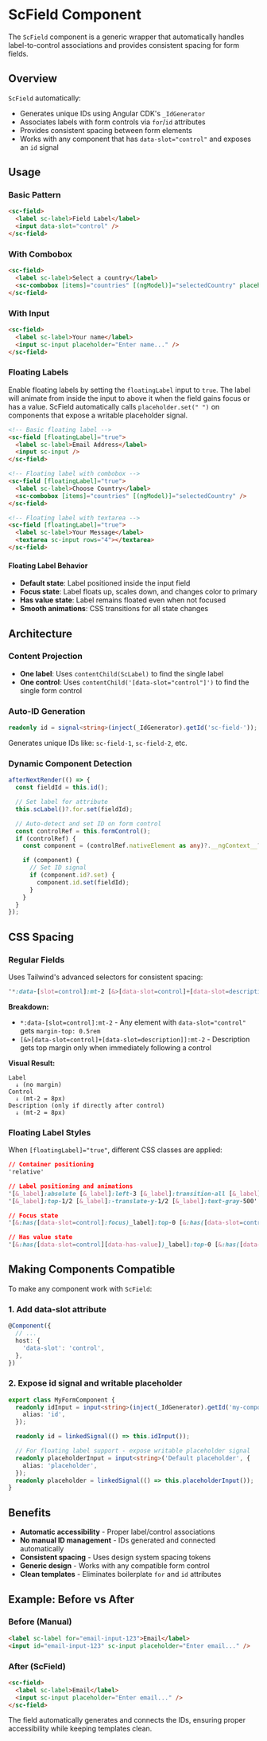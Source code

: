 # ScField Component

The `ScField` component is a generic wrapper that automatically handles label-to-control associations and provides consistent spacing for form fields.

## Overview

`ScField` automatically:

- Generates unique IDs using Angular CDK's `_IdGenerator`
- Associates labels with form controls via `for`/`id` attributes
- Provides consistent spacing between form elements
- Works with any component that has `data-slot="control"` and exposes an `id` signal

## Usage

### Basic Pattern

```html
<sc-field>
  <label sc-label>Field Label</label>
  <input data-slot="control" />
</sc-field>
```

### With Combobox

```html
<sc-field>
  <label sc-label>Select a country</label>
  <sc-combobox [items]="countries" [(ngModel)]="selectedCountry" placeholder="Choose..." />
</sc-field>
```

### With Input

```html
<sc-field>
  <label sc-label>Your name</label>
  <input sc-input placeholder="Enter name..." />
</sc-field>
```

### Floating Labels

Enable floating labels by setting the `floatingLabel` input to `true`. The label will animate from inside the input to above it when the field gains focus or has a value. ScField automatically calls `placeholder.set(" ")` on components that expose a writable placeholder signal.

```html
<!-- Basic floating label -->
<sc-field [floatingLabel]="true">
  <label sc-label>Email Address</label>
  <input sc-input />
</sc-field>

<!-- Floating label with combobox -->
<sc-field [floatingLabel]="true">
  <label sc-label>Choose Country</label>
  <sc-combobox [items]="countries" [(ngModel)]="selectedCountry" />
</sc-field>

<!-- Floating label with textarea -->
<sc-field [floatingLabel]="true">
  <label sc-label>Your Message</label>
  <textarea sc-input rows="4"></textarea>
</sc-field>
```

#### Floating Label Behavior

- **Default state**: Label positioned inside the input field
- **Focus state**: Label floats up, scales down, and changes color to primary
- **Has value state**: Label remains floated even when not focused
- **Smooth animations**: CSS transitions for all state changes

## Architecture

### Content Projection

- **One label**: Uses `contentChild(ScLabel)` to find the single label
- **One control**: Uses `contentChild('[data-slot="control"]')` to find the single form control

### Auto-ID Generation

```typescript
readonly id = signal<string>(inject(_IdGenerator).getId('sc-field-'));
```

Generates unique IDs like: `sc-field-1`, `sc-field-2`, etc.

### Dynamic Component Detection

```typescript
afterNextRender(() => {
  const fieldId = this.id();

  // Set label for attribute
  this.scLabel()?.for.set(fieldId);

  // Auto-detect and set ID on form control
  const controlRef = this.formControl();
  if (controlRef) {
    const component = (controlRef.nativeElement as any)?.__ngContext__?.[8];

    if (component) {
      // Set ID signal
      if (component.id?.set) {
        component.id.set(fieldId);
      }
    }
  }
});
```

## CSS Spacing

### Regular Fields

Uses Tailwind's advanced selectors for consistent spacing:

```css
'*:data-[slot=control]:mt-2 [&>[data-slot=control]+[data-slot=description]]:mt-2'
```

**Breakdown:**

- `*:data-[slot=control]:mt-2` - Any element with `data-slot="control"` gets `margin-top: 0.5rem`
- `[&>[data-slot=control]+[data-slot=description]]:mt-2` - Description gets top margin only when immediately following a control

**Visual Result:**

```
Label
  ↓ (no margin)
Control
  ↓ (mt-2 = 8px)
Description (only if directly after control)
  ↓ (mt-2 = 8px)
```

### Floating Label Styles

When `[floatingLabel]="true"`, different CSS classes are applied:

```css
// Container positioning
'relative'

// Label positioning and animations
'[&_label]:absolute [&_label]:left-3 [&_label]:transition-all [&_label]:duration-200 [&_label]:ease-in-out [&_label]:pointer-events-none'
'[&_label]:top-1/2 [&_label]:-translate-y-1/2 [&_label]:text-gray-500'

// Focus state
'[&:has([data-slot=control]:focus)_label]:top-0 [&:has([data-slot=control]:focus)_label]:text-xs [&:has([data-slot=control]:focus)_label]:text-blue-600 [&:has([data-slot=control]:focus)_label]:bg-white [&:has([data-slot=control]:focus)_label]:px-1'

// Has value state
'[&:has([data-slot=control][data-has-value])_label]:top-0 [&:has([data-slot=control][data-has-value])_label]:text-xs [&:has([data-slot=control][data-has-value])_label]:text-gray-600 [&:has([data-slot=control][data-has-value])_label]:bg-white [&:has([data-slot=control][data-has-value])_label]:px-1'
```

## Making Components Compatible

To make any component work with `ScField`:

### 1. Add data-slot attribute

```typescript
@Component({
  // ...
  host: {
    'data-slot': 'control',
  },
})
```

### 2. Expose id signal and writable placeholder

```typescript
export class MyFormComponent {
  readonly idInput = input<string>(inject(_IdGenerator).getId('my-component-'), {
    alias: 'id',
  });

  readonly id = linkedSignal(() => this.idInput());

  // For floating label support - expose writable placeholder signal
  readonly placeholderInput = input<string>('Default placeholder', {
    alias: 'placeholder',
  });
  readonly placeholder = linkedSignal(() => this.placeholderInput());
}
```

## Benefits

- **Automatic accessibility** - Proper label/control associations
- **No manual ID management** - IDs generated and connected automatically
- **Consistent spacing** - Uses design system spacing tokens
- **Generic design** - Works with any compatible form control
- **Clean templates** - Eliminates boilerplate `for` and `id` attributes

## Example: Before vs After

### Before (Manual)

```html
<label sc-label for="email-input-123">Email</label>
<input id="email-input-123" sc-input placeholder="Enter email..." />
```

### After (ScField)

```html
<sc-field>
  <label sc-label>Email</label>
  <input sc-input placeholder="Enter email..." />
</sc-field>
```

The field automatically generates and connects the IDs, ensuring proper accessibility while keeping templates clean.

